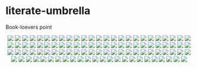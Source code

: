 # literate-umbrella
Book-loevers point
<div align=center>
<p align=center>
<img src=images/1.png>
<img src=images/2.png>
<img src=images/3.png>
<img src=images/4.png>
<img src=images/5.png>
<img src=images/6.png>
<img src=images/7.png>
<img src=images/8.png>
<img src=images/9.png>
<img src=images/10.png>
<img src=images/11.png>
<img src=images/12.png>
<img src=images/13.png>
<img src=images/14.png>
<img src=images/15.png>
<img src=images/16.png>
<img src=images/17.png>
<img src=images/18.png>
<img src=images/19.png>
<img src=images/20.png>
<img src=images/21.png>
<img src=images/22.png>
<img src=images/23.png>
<img src=images/24.png>
<img src=images/25.png>
<img src=images/26.png>
<img src=images/27.png>
<img src=images/28.png>
<img src=images/29.png>
<img src=images/30.png>
<img src=images/31.png>
<img src=images/32.png>
<img src=images/33.png>
<img src=images/34.png>
<img src=images/35.png>
<img src=images/36.png>
<img src=images/37.png>
<img src=images/38.png>
<img src=images/39.png>
<img src=images/40.png>
<img src=images/41.png>
<img src=images/42.png>
<img src=images/43.png>
<img src=images/44.png>
<img src=images/45.png>
<img src=images/46.png>
<img src=images/47.png>
<img src=images/48.png>
<img src=images/49.png>
<img src=images/50.png>
<img src=images/51.png>
<img src=images/52.png>
<img src=images/53.png>
<img src=images/54.png>
<img src=images/55.png>
<img src=images/56.png>
<img src=images/57.png>
<img src=images/58.png>
<img src=images/59.png>
<img src=images/60.png>
<img src=images/61.png>
<img src=images/62.png>
<img src=images/63.png>
<img src=images/64.png>
<img src=images/65.png>
<img src=images/66.png>
<img src=images/67.png>
<img src=images/68.png>
<img src=images/69.png>
<img src=images/70.png>
<img src=images/71.png>
<img src=images/72.png>
<img src=images/73.png>
<img src=images/74.png>
<img src=images/75.png>
<img src=images/76.png>
<img src=images/77.png>
<img src=images/78.png>
<img src=images/79.png>
<img src=images/80.png>
<img src=images/81.png>
<img src=images/82.png>
<img src=images/83.png>
<img src=images/84.png>
<img src=images/85.png>
<img src=images/86.png>
<img src=images/87.png>
<img src=images/88.png>
<img src=images/89.png>
<img src=images/90.png>
<img src=images/91.png>
<img src=images/92.png>
<img src=images/93.png>
<img src=images/94.png>
<img src=images/95.png>
<img src=images/96.png>
<img src=images/97.png>
<img src=images/98.png>
<img src=images/99.png>

</p>
</div>